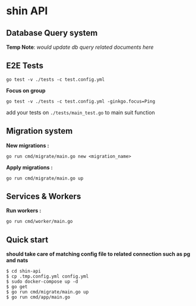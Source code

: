# shin API

## Database Query system
**Temp Note**: *would update db query related documents here*

## E2E Tests
```
go test -v ./tests -c test.config.yml

```
**Focus on group**
```
go test -v ./tests -c test.config.yml -ginkgo.focus=Ping
```

add your tests on `./tests/main_test.go` to main suit function


## Migration system
 **New migrations :**
 ```
 go run cmd/migrate/main.go new <migration_name>
 ```
 **Apply migrations :**
 ```
 go run cmd/migrate/main.go up
 ```


## Services & Workers
 **Run workers :**
 ```
 go run cmd/worker/main.go
 ```


## Quick start
**should take care of matching config file to related connection such as pg and nats**
```
$ cd shin-api
$ cp .tmp.config.yml config.yml
$ sudo docker-compose up -d
$ go get
$ go run cmd/migrate/main.go up
$ go run cmd/app/main.go
``` 


